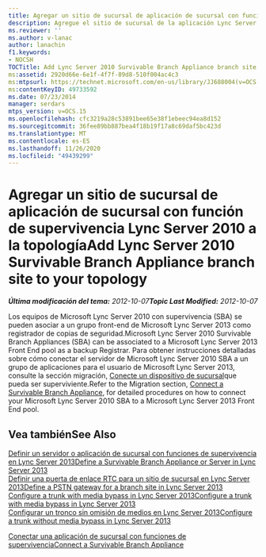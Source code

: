 ```yaml
---
title: Agregar un sitio de sucursal de aplicación de sucursal con función de supervivencia Lync Server 2010 a la topología
description: Agregue el sitio de sucursal de la aplicación Lync Server 2010 que se puede hacer con su topología.
ms.reviewer: ''
ms.author: v-lanac
author: lanachin
f1.keywords:
- NOCSH
TOCTitle: Add Lync Server 2010 Survivable Branch Appliance branch site to your topology
ms:assetid: 2920d66e-6e1f-4f7f-89d8-510f004ac4c3
ms:mtpsurl: https://technet.microsoft.com/en-us/library/JJ688004(v=OCS.15)
ms:contentKeyID: 49733592
ms.date: 07/23/2014
manager: serdars
mtps_version: v=OCS.15
ms.openlocfilehash: cfc3219a28c53891bee65e38f1ebeec94ea8d152
ms.sourcegitcommit: 36fee89bb887bea4f18b19f17a8c69daf5bc423d
ms.translationtype: MT
ms.contentlocale: es-ES
ms.lasthandoff: 11/26/2020
ms.locfileid: "49439299"
---
```

# <a name="add-lync-server-2010-survivable-branch-appliance-branch-site-to-your-topology"></a><span data-ttu-id="bf60c-103">Agregar un sitio de sucursal de aplicación de sucursal con función de supervivencia Lync Server 2010 a la topología</span><span class="sxs-lookup"><span data-stu-id="bf60c-103">Add Lync Server 2010 Survivable Branch Appliance branch site to your topology</span></span>

<div data-xmlns="http://www.w3.org/1999/xhtml">

<div class="topic" data-xmlns="http://www.w3.org/1999/xhtml" data-msxsl="urn:schemas-microsoft-com:xslt" data-cs="https://msdn.microsoft.com/">

<div data-asp="https://msdn2.microsoft.com/asp">



</div>

<div id="mainSection">

<div id="mainBody"><span data-ttu-id="bf60c-104">

<span> </span></span><span class="sxs-lookup"><span data-stu-id="bf60c-104">

<span> </span></span></span>

<span data-ttu-id="bf60c-105">_**Última modificación del tema:** 2012-10-07_</span><span class="sxs-lookup"><span data-stu-id="bf60c-105">_**Topic Last Modified:** 2012-10-07_</span></span>

<span data-ttu-id="bf60c-106">Los equipos de Microsoft Lync Server 2010 con supervivencia (SBA) se pueden asociar a un grupo front-end de Microsoft Lync Server 2013 como registrador de copias de seguridad.</span><span class="sxs-lookup"><span data-stu-id="bf60c-106">Microsoft Lync Server 2010 Survivable Branch Appliances (SBA) can be associated to a Microsoft Lync Server 2013 Front End pool as a backup Registrar.</span></span> <span data-ttu-id="bf60c-107">Para obtener instrucciones detalladas sobre cómo conectar el servidor de Microsoft Lync Server 2010 SBA a un grupo de aplicaciones para el usuario de Microsoft Lync Server 2013, consulte la sección migración, [Conecte un dispositivo de sucursal](connect-a-survivable-branch-appliance.md)que pueda ser superviviente.</span><span class="sxs-lookup"><span data-stu-id="bf60c-107">Refer to the Migration section, [Connect a Survivable Branch Appliance](connect-a-survivable-branch-appliance.md), for detailed procedures on how to connect your Microsoft Lync Server 2010 SBA to a Microsoft Lync Server 2013 Front End pool.</span></span>

<div>

## <a name="see-also"></a><span data-ttu-id="bf60c-108">Vea también</span><span class="sxs-lookup"><span data-stu-id="bf60c-108">See Also</span></span>


[<span data-ttu-id="bf60c-109">Definir un servidor o aplicación de sucursal con funciones de supervivencia en Lync Server 2013</span><span class="sxs-lookup"><span data-stu-id="bf60c-109">Define a Survivable Branch Appliance or Server in Lync Server 2013</span></span>](lync-server-2013-define-a-survivable-branch-appliance-or-server.md)  
[<span data-ttu-id="bf60c-110">Definir una puerta de enlace RTC para un sitio de sucursal en Lync Server 2013</span><span class="sxs-lookup"><span data-stu-id="bf60c-110">Define a PSTN gateway for a branch site in Lync Server 2013</span></span>](lync-server-2013-define-a-pstn-gateway-for-a-branch-site.md)  
[<span data-ttu-id="bf60c-111">Configure a trunk with media bypass in Lync Server 2013</span><span class="sxs-lookup"><span data-stu-id="bf60c-111">Configure a trunk with media bypass in Lync Server 2013</span></span>](lync-server-2013-configure-a-trunk-with-media-bypass.md)  
[<span data-ttu-id="bf60c-112">Configurar un tronco sin omisión de medios en Lync Server 2013</span><span class="sxs-lookup"><span data-stu-id="bf60c-112">Configure a trunk without media bypass in Lync Server 2013</span></span>](lync-server-2013-configure-a-trunk-without-media-bypass.md)  


[<span data-ttu-id="bf60c-113">Conectar una aplicación de sucursal con funciones de supervivencia</span><span class="sxs-lookup"><span data-stu-id="bf60c-113">Connect a Survivable Branch Appliance</span></span>](connect-a-survivable-branch-appliance.md)  
  

<span data-ttu-id="bf60c-114"></div>

</div>

<span> </span>

</div>

</div>

</span><span class="sxs-lookup"><span data-stu-id="bf60c-114"></div>

</div>

<span> </span>

</div>

</div>

</span></span></div>

